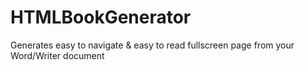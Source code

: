 # HTMLBookGenerator
Generates easy to navigate &amp; easy to read fullscreen page from your Word/Writer document
